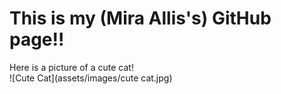 # This is my (Mira Allis's) GitHub page!!
Here is a picture of a cute cat!  \
![Cute Cat](assets/images/cute cat.jpg)

